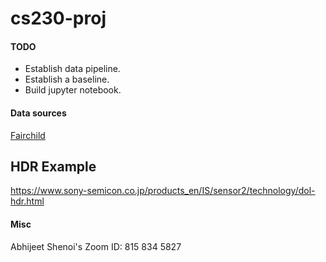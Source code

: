 # cs230-proj

#### TODO
* Establish data pipeline.
* Establish a baseline.
* Build jupyter notebook.

#### Data sources
[Fairchild](http://rit-mcsl.org/fairchild/HDR.html "Fairchild data")

## HDR Example
https://www.sony-semicon.co.jp/products_en/IS/sensor2/technology/dol-hdr.html

#### Misc
Abhijeet Shenoi's Zoom ID: 815 834 5827
